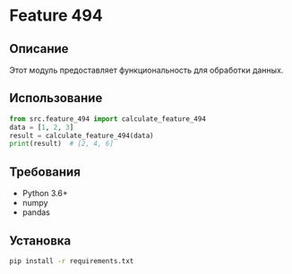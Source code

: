 # Feature 494
## Описание
Этот модуль предоставляет функциональность для обработки данных.
## Использование
```python
from src.feature_494 import calculate_feature_494
data = [1, 2, 3]
result = calculate_feature_494(data)
print(result)  # [2, 4, 6]
```
## Требования
- Python 3.6+
- numpy
- pandas
## Установка
```bash
pip install -r requirements.txt
```